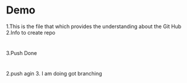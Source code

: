 # Demo
1.This is the file that which provides the understanding about the Git Hub
2.Info to create repo
#
3.Push Done
#
2.push agin
3. I am doing got branching
